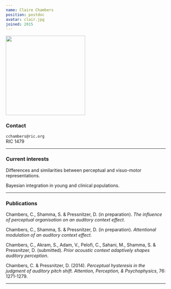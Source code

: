 ```yaml
---
name: Claire Chambers
position: postdoc
avatar: clair.jpg
joined: 2015
---
```


<img width="250" src="{{site.baseurl}}/images/people/{{page.avatar}}" data-action="zoom">

### Contact

<i class="fa fa-envelope-o"></i> `cchambers@ric.org`<br>
<i class="fa fa-building"></i> RIC 1479

<hr>

### Current interests

Differences and similarities between perceptual and visuo-motor representations.

Bayesian integration in young and clinical populations.

<hr>

### Publications

Chambers, C., Shamma, S. & Pressnitzer, D. (in preparation). _The influence of perceptual organisation on an auditory context effect_.

Chambers, C., Shamma, S. & Pressnitzer, D. (in preparation). _Attentional modulation of an auditory context effect_.

Chambers, C., Akram, S., Adam, V., Pelofi, C., Sahani, M., Shamma, S. & Pressnitzer, D. (submitted). _Prior acoustic context adaptively shapes auditory perception_.

Chambers, C. & Pressnitzer, D. (2014). _Perceptual hysteresis in the judgment of auditory pitch shift. Attention, Perception, & Psychophysics_, 76: 1271-1279.

<hr>
